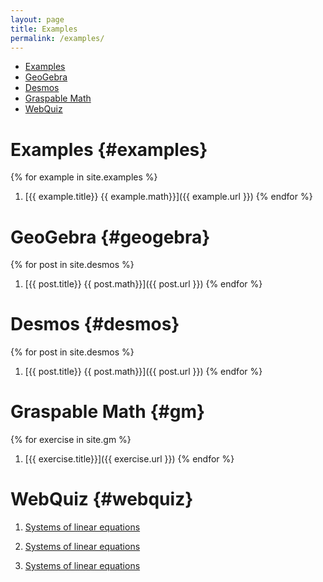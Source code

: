 ```yaml
---
layout: page
title: Examples
permalink: /examples/
---
```


- [Examples](#solutions)
- [GeoGebra](#geogebra)
- [Desmos](#desmos)
- [Graspable Math](#gm)
- [WebQuiz](#webquiz)

# Examples {#examples}

{% for example in site.examples %}
1. [{{ example.title}} {{ example.math}}]({{ example.url }})
{% endfor %}

# GeoGebra {#geogebra}

{% for post in site.desmos %}
1. [{{ post.title}} {{ post.math}}]({{ post.url }})
{% endfor %}

# Desmos {#desmos}

{% for post in site.desmos %}
1. [{{ post.title}} {{ post.math}}]({{ post.url }})
{% endfor %}

# Graspable Math {#gm}

{% for exercise in site.gm %}
1. [{{ exercise.title}}]({{ exercise.url }})
{% endfor %}

# WebQuiz {#webquiz}

1. [Systems of linear equations](https://jordanbell.info/WebQuiz/wq1.html)

1. [Systems of linear equations](https://jordanbell.info/WebQuiz/wq2.html)

1. [Systems of linear equations](https://jordanbell.info/WebQuiz/wq3.html)